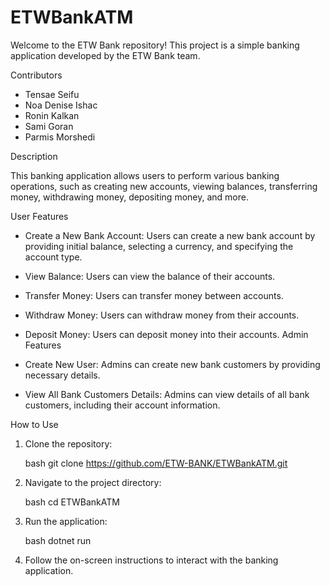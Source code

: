 # ETWBankATM



Welcome to the ETW Bank  repository! This project is a simple banking application developed by the ETW Bank team.

Contributors

- Tensae Seifu
- Noa Denise Ishac
- Ronin Kalkan
- Sami Goran
- Parmis Morshedi

Description

This banking application allows users to perform various banking operations, such as creating new accounts, viewing balances, transferring money, withdrawing money, depositing money, and more.

User Features

- Create a New Bank Account: Users can create a new bank account by providing initial balance, selecting a currency, and specifying the account type.

- View Balance: Users can view the balance of their accounts.

- Transfer Money: Users can transfer money between accounts.

- Withdraw Money: Users can withdraw money from their accounts.

- Deposit Money: Users can deposit money into their accounts.
Admin Features

- Create New User: Admins can create new bank customers by providing necessary details.

- View All Bank Customers Details: Admins can view details of all bank customers, including their account information.

How to Use

1. Clone the repository:

    bash
   git clone https://github.com/ETW-BANK/ETWBankATM.git
   

2. Navigate to the project directory:

    bash
    cd ETWBankATM
    

3. Run the application:

    bash
    dotnet run
    

4. Follow the on-screen instructions to interact with the banking application.



